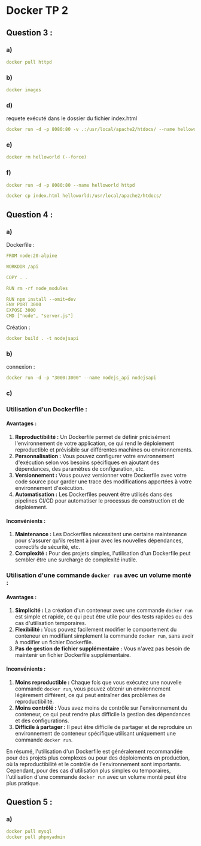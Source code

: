 
# Docker TP 2

## Question 3 :

### a)
```yaml
docker pull httpd
```

### b)
```yaml
docker images
```
### d)

requete exécuté dans le dossier du fichier index.html
```yaml
docker run -d -p 8080:80 -v .:/usr/local/apache2/htdocs/ --name helloworld httpd
```


### e)
```yaml
docker rm helloworld (--force)
```

### f)
```yaml
docker run -d -p 8080:80 --name helloworld httpd 

docker cp index.html helloworld:/usr/local/apache2/htdocs/
```


## Question 4 :

### a)

Dockerfile : 
```yaml
FROM node:20-alpine

WORKDIR /api

COPY . .

RUN rm -rf node_modules

RUN npm install --omit=dev
ENV PORT 3000
EXPOSE 3000
CMD ["node", "server.js"]
```

Création : 
```yaml
docker build . -t nodejsapi
```

### b)
connexion :
```yaml
docker run -d -p "3000:3000" --name nodejs_api nodejsapi   
```

### c) 

### Utilisation d'un Dockerfile :

#### Avantages :

1. **Reproductibilité :** Un Dockerfile permet de définir précisément l'environnement de votre application, ce qui rend le déploiement reproductible et prévisible sur différentes machines ou environnements.
2. **Personnalisation :** Vous pouvez configurer votre environnement d'exécution selon vos besoins spécifiques en ajoutant des dépendances, des paramètres de configuration, etc.
3. **Versionnement :** Vous pouvez versionner votre Dockerfile avec votre code source pour garder une trace des modifications apportées à votre environnement d'exécution.
4. **Automatisation :** Les Dockerfiles peuvent être utilisés dans des pipelines CI/CD pour automatiser le processus de construction et de déploiement.

#### Inconvénients :

1. **Maintenance :** Les Dockerfiles nécessitent une certaine maintenance pour s'assurer qu'ils restent à jour avec les nouvelles dépendances, correctifs de sécurité, etc.
2. **Complexité :** Pour des projets simples, l'utilisation d'un Dockerfile peut sembler être une surcharge de complexité inutile.

### Utilisation d'une commande `docker run` avec un volume monté :

#### Avantages :

1. **Simplicité :** La création d'un conteneur avec une commande `docker run` est simple et rapide, ce qui peut être utile pour des tests rapides ou des cas d'utilisation temporaires.
2. **Flexibilité :** Vous pouvez facilement modifier le comportement du conteneur en modifiant simplement la commande `docker run`, sans avoir à modifier un fichier Dockerfile.
3. **Pas de gestion de fichier supplémentaire :** Vous n'avez pas besoin de maintenir un fichier Dockerfile supplémentaire.

#### Inconvénients :

1. **Moins reproductible :** Chaque fois que vous exécutez une nouvelle commande `docker run`, vous pouvez obtenir un environnement légèrement différent, ce qui peut entraîner des problèmes de reproductibilité.
2. **Moins contrôlé :** Vous avez moins de contrôle sur l'environnement du conteneur, ce qui peut rendre plus difficile la gestion des dépendances et des configurations.
3. **Difficile à partager :** Il peut être difficile de partager et de reproduire un environnement de conteneur spécifique utilisant uniquement une commande `docker run`.

En résumé, l'utilisation d'un Dockerfile est généralement recommandée pour des projets plus complexes ou pour des déploiements en production, où la reproductibilité et le contrôle de l'environnement sont importants. Cependant, pour des cas d'utilisation plus simples ou temporaires, l'utilisation d'une commande `docker run` avec un volume monté peut être plus pratique.


## Question 5 :

### a)

```yaml
docker pull mysql     
docker pull phpmyadmin
```

